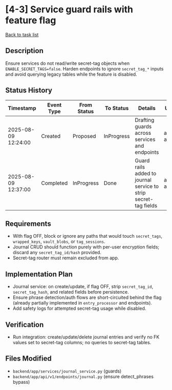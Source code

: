# [4-3] Service guard rails with feature flag

[Back to task list](../4/tasks.md)

## Description
Ensure services do not read/write secret-tag objects when `ENABLE_SECRET_TAGS=false`. Harden endpoints to ignore `secret_tag_*` inputs and avoid querying legacy tables while the feature is disabled.

## Status History
| Timestamp | Event Type | From Status | To Status | Details | User |
|-----------|------------|-------------|-----------|---------|------|
| 2025-08-09 12:24:00 | Created | Proposed | InProgress | Drafting guards across services and endpoints | ai-agent |
| 2025-08-09 12:37:00 | Completed | InProgress | Done | Guard rails added to journal service to strip secret-tag fields | ai-agent |

## Requirements
- With flag OFF, block or ignore any paths that would touch `secret_tags`, `wrapped_keys`, `vault_blobs`, or `tag_sessions`.
- Journal CRUD should function purely with per-user encryption fields; discard any `secret_tag_id/hash` provided.
- Secret-tag router must remain excluded from app.

## Implementation Plan
- Journal service: on create/update, if flag OFF, strip `secret_tag_id`, `secret_tag_hash`, and related fields before persistence.
- Ensure phrase detection/auth flows are short-circuited behind the flag (already partially implemented in `entry_processor` and endpoints).
- Add safety logs for attempted secret-tag usage while disabled.

## Verification
- Run integration: create/update/delete journal entries and verify no FK values set to secret-tag columns; no queries to secret-tag tables.

## Files Modified
- `backend/app/services/journal_service.py` (guards)
- `backend/app/api/v1/endpoints/journal.py` (ensure detect_phrases bypass)


